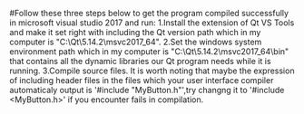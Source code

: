 #Follow these three steps below to get the program compiled successfully in microsoft visual studio 2017 and run:
  1.Install the extension of Qt VS Tools and make it set right with including the Qt version path which in my computer is
"C:\Qt\5.14.2\msvc2017_64".
  2.Set the windows system environment path which in my computer is "C:\Qt\5.14.2\msvc2017_64\bin" that contains all the
dynamic libraries our Qt program needs while it is running.
  3.Compile source files. It is worth noting that maybe the expression of including header files in the files which your user interface
compiler automaticaly output is '#include "MyButton.h"',try changng it to '#include <MyButton.h>' if you encounter fails in compilation.
